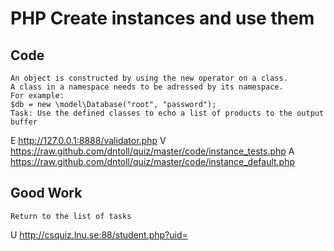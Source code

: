 # PHP Create instances and use them

## Code
	An object is constructed by using the new operator on a class. 
	A class in a namespace needs to be adressed by its namespace.
	For example:
	$db = new \model\Database("root", "password");
	Task: Use the defined classes to echo a list of products to the output buffer
E http://127.0.0.1:8888/validator.php
V https://raw.github.com/dntoll/quiz/master/code/instance_tests.php
A https://raw.github.com/dntoll/quiz/master/code/instance_default.php

## Good Work
	Return to the list of tasks
U http://csquiz.lnu.se:88/student.php?uid=